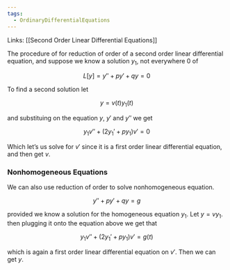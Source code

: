 ```yaml
---
tags:
  - OrdinaryDifferentialEquations
---
```

Links: [[Second Order Linear Differential Equations]]

The procedure of for reduction of order of a second order linear differential equation, and suppose we know a solution $y_1$, not everywhere $0$ of

$$ L[y] = y''+py'+qy=0 $$

To find a second solution let

$$ y= v(t)y_1(t) $$

and substituing on the equation $y$, $y'$ and $y''$ we get

$$ y_1 v'' +(2y_1'+py_1)v' =0 $$

Which let’s us solve for $v'$ since it is a first order linear differential equation, and then get $v$.

### Nonhomogeneous Equations

We can also use reduction of order to solve nonhomogeneous equation.

$$ y'' +py'+qy = g $$

provided we know a solution for the homogeneous equation $y_1$. Let $y = v y_1$. then plugging it onto the equation above we get that

$$ y_1 v''+(2y_1'+py_1) v' = g(t) $$

which is again a first order linear differential equation on $v'$. Then we can get $y$.
